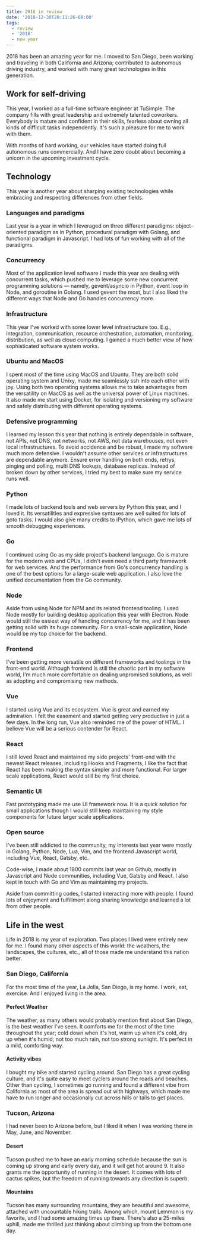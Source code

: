 ```yaml
---
title: 2018 in review
date: '2018-12-30T20:11:26-08:00'
tags:
  - review
  - '2018'
  - new year
---
```

 2018 has been an amazing year for me. I moved to San Diego, been working and traveling in both California and Arizona; contributed to autonomous driving industry, and worked with many great technologies in this generation.

  ## Work for self-driving
 This year, I worked as a full-time software engineer at TuSimple. The company fills with great leadership and extremely talented coworkers. Everybody is mature and confident in their skills, fearless about owning all kinds of difficult tasks independently. It's such a pleasure for me to work with them.

 With months of hard working, our vehicles have started doing full autonomous runs commercially. And I have zero doubt about becoming a unicorn in the upcoming investment
 cycle.
 
  ## Technology
 This year is another year about sharping existing technologies while embracing and respecting differences from other fields. 
 
  
  ### Languages and paradigms
 Last year is a year in which I leveraged on three different paradigms: object-oriented paradigm as in Python, procedural paradigm with Golang, and functional paradigm in Javascript. I had lots of fun working with all of the paradigms.
 
  ### Concurrency 
 Most of the application level software I made this year are dealing with concurrent tasks, which pushed me to leverage some new concurrent programming solutions — namely, gevent/asyncio in Python, event loop in Node, and goroutine in Golang. I used gevent the most, but I also liked the different ways that Node and Go handles concurrency more.
 
  ### Infrastructure
 This year I've worked with some lower level infrastructure too. E.g., integration, communication, resource orchestration, automation, monitoring, distribution, as well as cloud computing. I gained a much better view of how sophisticated software system works.
 
  ### Ubuntu and MacOS
 I spent most of the time using MacOS and Ubuntu. They are both solid operating system and Unixy, made me seamlessly ssh into each other with joy. Using both two operating systems allows me to take advantages from the versatility on MacOS as well as the universal power of Linux machines. It also made me start using Docker, for isolating and versioning my software and safely distributing with different operating systems.
 
  ### Defensive programming
 I learned my lesson this year that nothing is entirely dependable in software, not APIs, not DNS, not networks, not AWS, not data warehouses, not even local infrastructures. To avoid accidence and be robust, I made my software much more defensive. I wouldn't assume other services or infrastructures are dependable anymore. Ensure error handling on both ends, retrys, pinging and polling, multi DNS lookups, database replicas. Instead of broken down by other services, I tried my best to make sure my service runs well.
 
  
  ### Python
 I made lots of backend tools and web servers by Python this year, and I loved it. Its versatilities and expressive syntaxes are well suited for lots of goto tasks. I would also give many credits to iPython, which gave me lots of smooth debugging experiences.
 
  ### Go
 I continued using Go as my side project's backend language. Go is mature for the modern web and CPUs, I didn't even need a third party framework for web services. And the performance from Go's concurrency handling is one of the best options for a large-scale web application. I also love the unified documentation from the Go community.
 
  ### Node
 Aside from using Node for NPM and its related frontend tooling. I used Node mostly for building desktop application this year with Electron. Node would still the easiest way of handling concurrency for me, and it has been getting solid with its huge community. For a small-scale application, Node would be my top choice for the backend.
 
  ### Frontend
 I've been getting more versatile on different frameworks and toolings in the front-end world. Although frontend is still the chaotic part in my software world, I'm much more comfortable on dealing unpromised solutions, as well as adopting and compromising new methods.
 
  ### Vue
 I started using Vue and its ecosystem. Vue is great and earned my admiration. I felt the easement and started getting very productive in just a few days. In the long run, Vue also reminded me of the power of HTML. I believe Vue will be a serious contender for React.
 
  ### React
 I still loved React and maintained my side projects' front-end with the newest React releases, including Hooks and Fragments, I like the fact that React has been making the syntax simpler and more functional. For larger scale applications, React would still be my first choice.
 
  ### Semantic UI
 Fast prototyping made me use UI framework now. It is a quick solution for small applications though I would still keep maintaining my style components for future larger scale applications. 
 
  ### Open source
 I've been still addicted to the community, my interests last year were mostly in Golang, Python, Node, Lua, Vim, and the frontend Javascript world, including Vue, React, Gatsby, etc.
 
  Code-wise, I made about 1800 commits last year on Github, mostly in Javascript and Node communities, including Vue, Gatsby and React. I also kept in touch with Go and Vim as maintaining my projects.
 
  Aside from committing codes, I started interacting more with people. I found lots of enjoyment and fulfillment along sharing knowledge and learned a lot from other people.

 
  ## Life in the west
 Life in 2018 is my year of exploration. Two places I lived were entirely new for me. I found many other aspects of this world: the weathers, the landscapes, the cultures, etc., all of those made me understand this nation better.
 
  ### San Diego, California
 For the most time of the year, La Jolla, San Diego, is my home. I work, eat, exercise. And I enjoyed living in the area.
 
  #### Perfect Weather
 The weather, as many others would probably mention first about San Diego, is the best weather I've seen. It comforts me for the most of the time throughout the year; cold down when it's hot, warm up when it's cold, dry up when it's humid; not too much rain, not too strong sunlight. It's perfect in a mild, comforting way.
 
  #### Activity vibes
 I bought my bike and started cycling around. San Diego has a great cycling culture, and it's quite easy to meet cyclers around the roads and beaches. Other than cycling, I sometimes go running and found a different vibe from California as most of the area is spread out with highways, which made me have to run longer and occasionally cut across hills or tails to get places.
 
  
  ### Tucson, Arizona
 I had never been to Arizona before, but I liked it when I was working there in May, June, and November.
 
  #### Desert
 Tucson pushed me to have an early morning schedule because the sun is coming up strong and early every day, and it will get hot around 9. It also grants me the opportunity of running in the desert. It comes with lots of cactus spikes, but the freedom of running towards any direction is superb.
 
  #### Mountains
 Tucson has many surrounding mountains, they are beautiful and awesome, attached with uncountable hiking trails. Among which, mount Lemmon is my favorite, and I had some amazing times up there. There's also a 25-miles uphill, made me thrilled just thinking about climbing up from the bottom one day.
